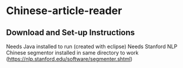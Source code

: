 # Chinese-article-reader

## Download and Set-up Instructions
Needs Java installed to run (created with eclipse)
Needs Stanford NLP Chinese segmentor installed in same directory to work (https://nlp.stanford.edu/software/segmenter.shtml) 
